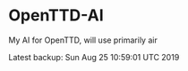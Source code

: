 # OpenTTD-AI
My AI for OpenTTD, will use primarily air

Latest backup: Sun Aug 25 10:59:01 UTC 2019
